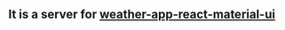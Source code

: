 ## It is a server for [weather-app-react-material-ui](https://github.com/denysMoon/weather-app-react-material-ui)